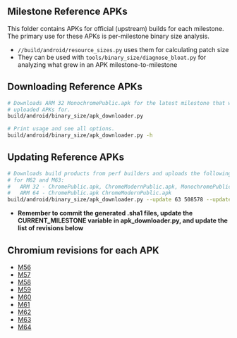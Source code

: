 ## Milestone Reference APKs

This folder contains APKs for official (upstream) builds for each milestone.
The primary use for these APKs is per-milestone binary size analysis.
  * `//build/android/resource_sizes.py` uses them for calculating patch size
  * They can be used with `tools/binary_size/diagnose_bloat.py` for analyzing
    what grew in an APK milestone-to-milestone

## Downloading Reference APKs

```bash
# Downloads ARM 32 MonochromePublic.apk for the latest milestone that we've
# uploaded APKs for.
build/android/binary_size/apk_downloader.py

# Print usage and see all options.
build/android/binary_size/apk_downloader.py -h
```

## Updating Reference APKs
```bash
# Downloads build products from perf builders and uploads the following APKs
# for M62 and M63:
#   ARM 32 - ChromePublic.apk, ChromeModernPublic.apk, MonochromePublic.apk
#   ARM 64 - ChromePublic.apk ChromeModernPublic.apk
build/android/binary_size/apk_downloader.py --update 63 508578 --update 62 499187
```

  * **Remember to commit the generated .sha1 files, update the
    CURRENT_MILESTONE variable in apk_downloader.py, and update the list of
    revisions below**

## Chromium revisions for each APK
  * [M56](https://crrev.com/433059)
  * [M57](https://crrev.com/444943)
  * [M58](https://crrev.com/454471)
  * [M59](https://crrev.com/464641)
  * [M60](https://crrev.com/474934)
  * [M61](https://crrev.com/488528)
  * [M62](https://crrev.com/499187)
  * [M63](https://crrev.com/508578)
  * [M64](https://crrev.com/520840)
